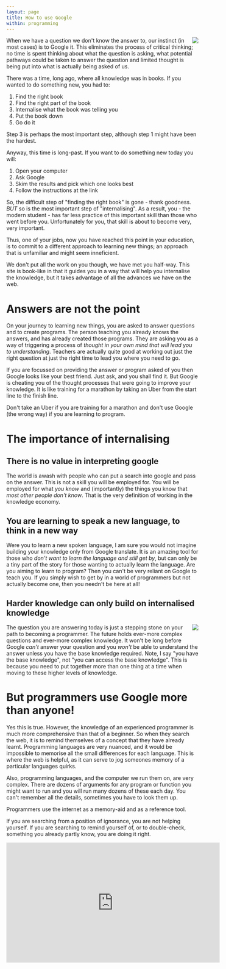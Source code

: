 ```yaml
---
layout: page
title: How to use Google
within: programming
---
```


<div style="float:right">
	<img src="https://imgs.xkcd.com/comics/second.png "/>
</div>

When we have a question we don't know the answer to, our instinct (in most cases) is to Google it. This eliminates the process of critical thinking; no time is spent thinking about what the question is asking, what potential pathways could be taken to answer the question and limited thought is being put into what is actually being asked of us.

There was a time, long ago, where all knowledge was in books.  If you wanted to do something new, you had to:
<ol>
	<li>Find the right book</li>
	<li>Find the right part of the book</li>
	<li>Internalise what the book was telling you</li>
	<li>Put the book down</li>
	<li>Go do it</li>
</ol>

Step 3 is perhaps the most important step, although step 1 might have been the hardest.

Anyway, this time is long-past.  If you want to do something new today you will:
<ol>
	<li>Open your computer</li>
	<li>Ask Google</li>
	<li>Skim the results and pick which one looks best</li>
	<li>Follow the instructions at the link</li>
</ol>

So, the difficult step of "finding the right book" is gone - thank goodness.  <i>BUT</i> so is the most important step of "internalising".  As a result, you - the modern student - has far less practice of this important skill than those who went before you.  Unfortunately for you, that skill is about to become very, very important.

Thus, one of your jobs, now you have reached this point in your education, is to commit to a different approach to learning new things; an approach that is unfamiliar and might seem inneficient.

We don't put all the work on you though, we have met you half-way.  This site is book-like in that it guides you in a way that will help you internalise the knowledge, but it takes advantage of all the advances we have on the web.

# Answers are not the point

On your journey to learning new things, you are asked to answer questions and to create programs.  The person teaching you already knows the answers, and has already created those programs.  They are asking you as a way of triggering a process of _thought in your own mind that will lead you to understanding_.  Teachers are actually quite good at working out just the right question at just the right time to lead you where you need to go.  

If you are focussed on providing the answer or program asked of you then Google looks like your best friend.  Just ask, and you shall find it.  But Google is cheating you of the thought processes that were going to improve your knowledge.  It is like training for a marathon by taking an Uber from the start line to the finish line.  

Don't take an Uber if you are training for a marathon and don't use Google (the wrong way) if you are learning to program.

# The importance of internalising

## There is no value in interpreting google

The world is awash with people who can put a search into google and pass on the answer.  This is not a skill you will be employed for.  You will be employed for what _you know_ and (importantly) the things you know that _most other people don't know_.  That is the very definition of working in the knowledge economy.

## You are learning to speak a new language, to think in a new way

Were you to learn a new spoken language, I am sure you would not imagine building your knowledge only from Google translate.  It is an amazing tool for those who _don't want to learn the language and still get by_, but can only be a tiny part of the story for those wanting to actually learn the language.  Are you aiming to learn to program?  Then you can't be very reliant on Google to teach you.  If you simply wish to get by in a world of programmers but not actually become one, then you needn't be here at all!

## Harder knowledge can only build on internalised knowledge
<div style="float:right">
	<img src="https://imgs.xkcd.com/comics/wisdom_of_the_ancients.png"/>
</div>

The question you are answering today is just a stepping stone on  your path to becoming a programmer.  The future holds ever-more complex questions and ever-more complex knowledge.  It won't be long before Google _can't_ answer your question and you _won't_ be able to understand the answer unless you have the base knowledge required.  Note, I say "you have the base knowledge", not "you can access the base knowledge".  This is because you need to put together more than one thing at a time when moving to these higher levels of knowledge.

# But programmers use Google more than anyone!

Yes this is true. However, the knowledge of an experienced programmer is much more comprehensive than that of a beginner. So when they search the web, it is to remind themselves of a concept that they have already learnt. Programming languages are very nuanced, and it would be impossible to memorise all the small differences for each language. This is where the web is helpful, as it can serve to jog someones memory of a particular languages quirks.

Also, programming languages, and the computer we run them on, are very complex.  There are dozens of arguments for any program or function you might want to run and you will run many dozens of these each day.  You can't remember all the details, sometimes you have to look them up.

<div class="keypoint">Programmers use the internet as a memory-aid and as a reference tool.</div>

If you are searching from a position of ignorance, you are not helping yourself.  If you are searching to remind yourself of, or to double-check, something you already partly know, you are doing it right.

<iframe width="560" height="315" src="https://www.youtube.com/embed/H0YNIJh8bmw" frameborder="0" allow="accelerometer; autoplay; encrypted-media; gyroscope; picture-in-picture" allowfullscreen></iframe>